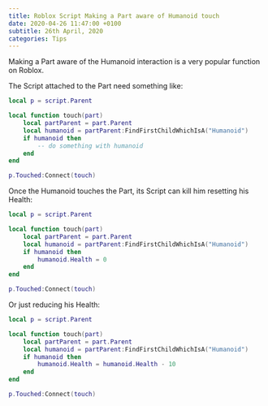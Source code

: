```yaml
---
title: Roblox Script Making a Part aware of Humanoid touch
date: 2020-04-26 11:47:00 +0100
subtitle: 26th April, 2020
categories: Tips
---
```


Making a Part aware of the Humanoid interaction is a very popular function on Roblox.

The Script attached to the Part need something like:

```lua
local p = script.Parent

local function touch(part)
	local partParent = part.Parent
	local humanoid = partParent:FindFirstChildWhichIsA("Humanoid")
	if humanoid then
		-- do something with humanoid
	end
end

p.Touched:Connect(touch)
```

Once the Humanoid touches the Part, its Script can kill him resetting his Health:

```lua
local p = script.Parent

local function touch(part)
	local partParent = part.Parent
	local humanoid = partParent:FindFirstChildWhichIsA("Humanoid")
	if humanoid then
		humanoid.Health = 0
	end
end

p.Touched:Connect(touch)
```

Or just reducing his Health:

```lua
local p = script.Parent

local function touch(part)
	local partParent = part.Parent
	local humanoid = partParent:FindFirstChildWhichIsA("Humanoid")
	if humanoid then
		humanoid.Health = humanoid.Health - 10
	end
end

p.Touched:Connect(touch)
```

